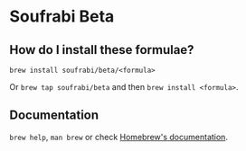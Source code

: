 # Soufrabi Beta

## How do I install these formulae?

`brew install soufrabi/beta/<formula>`

Or `brew tap soufrabi/beta` and then `brew install <formula>`.

## Documentation

`brew help`, `man brew` or check [Homebrew's documentation](https://docs.brew.sh).
